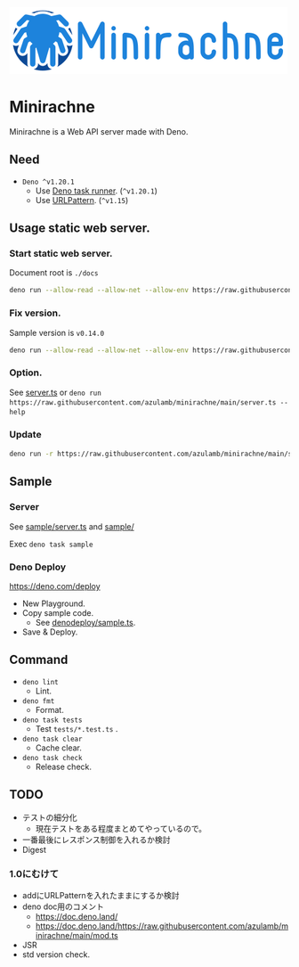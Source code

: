 ![Minirachne](docs/widelogo.png "Minirachne")

# Minirachne

Minirachne is a Web API server made with Deno.

## Need

- `Deno ^v1.20.1`
  - Use [Deno task runner](https://deno.land/manual@v1.20.1/tools/task_runner). (`^v1.20.1`)
  - Use [URLPattern](https://developer.mozilla.org/en-US/docs/Web/API/URLPattern). (`^v1.15`)

## Usage static web server.

### Start static web server.

Document root is `./docs`

```sh
deno run --allow-read --allow-net --allow-env https://raw.githubusercontent.com/azulamb/minirachne/main/server.ts
```

### Fix version.

Sample version is `v0.14.0`

```sh
deno run --allow-read --allow-net --allow-env https://raw.githubusercontent.com/azulamb/minirachne/v0.14.0/server.ts
```

### Option.

See [server.ts](https://github.com/azulamb/minirachne/blob/main/server.ts) or `deno run https://raw.githubusercontent.com/azulamb/minirachne/main/server.ts --help`

### Update

```sh
deno run -r https://raw.githubusercontent.com/azulamb/minirachne/main/server.ts --version
```

## Sample

### Server

See [sample/server.ts](https://github.com/azulamb/minirachne/blob/main/sample/server.ts) and [sample/](https://github.com/azulamb/minirachne/blob/main/sample/)

Exec `deno task sample`

### Deno Deploy

https://deno.com/deploy

+ New Playground.
+ Copy sample code.
  * See [denodeploy/sample.ts](https://github.com/azulamb/minirachne/tree/main/denodeploy/sample.ts).
+ Save & Deploy.

## Command

* `deno lint`
  * Lint.
* `deno fmt`
  * Format.
* `deno task tests`
  * Test `tests/*.test.ts` .
* `deno task clear`
  * Cache clear.
* `deno task check`
  * Release check.

## TODO

* テストの細分化
  * 現在テストをある程度まとめてやっているので。
* 一番最後にレスポンス制御を入れるか検討
* Digest

### 1.0にむけて

* addにURLPatternを入れたままにするか検討
* deno doc用のコメント
  * https://doc.deno.land/
  * https://doc.deno.land/https://raw.githubusercontent.com/azulamb/minirachne/main/mod.ts
* JSR
* std version check.
